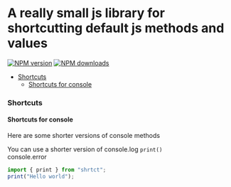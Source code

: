 # A really small js library for shortcutting default js methods and values

<a href="https://npmjs.org/package/shrtct" title="View this project on NPM"><img src="https://img.shields.io/npm/v/shrtct.svg" alt="NPM version" /></a>
<a href="https://img.shields.io/npm/dw/shrtct" title="View this project on NPM"><img src="https://img.shields.io/npm/dw/shrtct" alt="NPM downloads" /></a>

-   [Shortcuts](#Basic-shortcuts)
    -   [Shortcuts for console](#Shortcuts-for-console)

### Shortcuts

#### Shortcuts for console

Here are some shorter versions of console methods


You can use a shorter version of console.log `print()`<br>
console.error

```js
import { print } from "shrtct";
print("Hello world");
```
